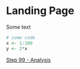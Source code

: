 # Landing Page

Some text

```R
# some code
x <- 1:100
y <- 2*x
```

[Step 99 - Analysis](Compile-Datasets.html)
